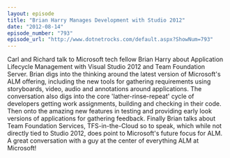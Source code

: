 ```yaml
---
layout: episode
title: "Brian Harry Manages Development with Studio 2012"
date: "2012-08-14"
episode_number: "793"
episode_url: "http://www.dotnetrocks.com/default.aspx?ShowNum=793"
---
```


Carl and Richard talk to Microsoft tech fellow Brian Harry about Application Lifecycle Management with Visual Studio 2012 and Team Foundation Server. Brian digs into the thinking around the latest version of Microsoft's ALM offering, including the new tools for gathering requirements using storyboards, video, audio and annotations around applications. The conversation also digs into the core 'lather-rinse-repeat' cycle of developers getting work assignments, building and checking in their code. Then onto the amazing new features in testing and providing early look versions of applications for gathering feedback. Finally Brian talks about Team Foundation Services, TFS-in-the-Cloud so to speak, which while not directly tied to Studio 2012, does point to Microsoft's future focus for ALM. A great conversation with a guy at the center of everything ALM at Microsoft!
